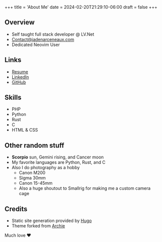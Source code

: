 +++
title = 'About Me'
date = 2024-02-20T21:29:10-06:00
draft = false
+++
## Overview
- Self taught full stack developer @ LV.Net
- Contact@jadenarceneaux.com
- Dedicated Neovim User

## Links
- [Resume](/Resume.pdf)
- [LinkedIn](https://www.linkedin.com/in/jaden-arceneaux/)
- [GitHub](https://github.com/jadens-arc)

## Skills
- PHP
- Python
- Rust
- C
- HTML & CSS

## Other random stuff
- **Scorpio** sun, Gemini rising, and Cancer moon
- My favorite languages are Python, Rust, and C
- Also I do photography as a hobby
  - Canon M200
  - Sigma 30mm
  - Canon 15-45mm
  - Also a huge shoutout to Smallrig for making me a custom camera cage

## Credits
- Static site generation provided by [Hugo](https://gohugo.io)
- Theme forked from [Archie](https://github.com/authul/archie)

Much love ❤️
